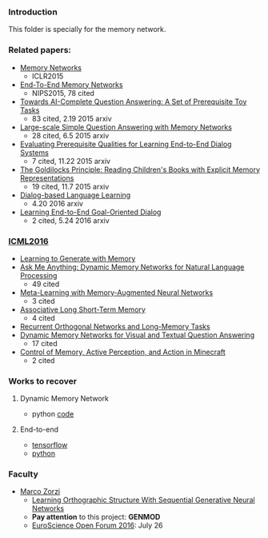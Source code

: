 ### Introduction
This folder is specially for the memory network. 

### Related papers:
- [Memory Networks][1]
	- ICLR2015
- [End-To-End Memory Networks][2]
	- NIPS2015, 78 cited
- [Towards AI-Complete Question Answering: A Set of Prerequisite Toy Tasks][3]
	- 83 cited, 2.19 2015 arxiv
- [Large-scale Simple Question Answering with Memory Networks][4] 
	- 28 cited, 6.5 2015 arxiv
- [Evaluating Prerequisite Qualities for Learning End-to-End Dialog Systems][5] 
	- 7 cited, 11.22 2015 arxiv
- [The Goldilocks Principle: Reading Children's Books with Explicit Memory Representations][6] 
	- 19 cited, 11.7 2015 arxiv
- [Dialog-based Language Learning][7] 
	- 4.20 2016 arxiv
- [Learning End-to-End Goal-Oriented Dialog][8]
	- 2 cited, 5.24 2016 arxiv

### [ICML2016][9]
- [Learning to Generate with Memory][10]
- [Ask Me Anything: Dynamic Memory Networks for Natural Language Processing][11]
	- 49 cited
- [Meta-Learning with Memory-Augmented Neural Networks][12]
	- 3 cited
- [Associative Long Short-Term Memory][13]
	- 4 cited
- [Recurrent Orthogonal Networks and Long-Memory Tasks][14]
- [Dynamic Memory Networks for Visual and Textual Question Answering][15]
	- 17 cited
- [Control of Memory, Active Perception, and Action in Minecraft][16]
	- 2 cited

### Works to recover
1. Dynamic Memory Network
	- python [code][17]

2. End-to-end
	- [tensorflow][18]
	- [python][19]
### Faculty
- [Marco Zorzi][20]
	- [Learning Orthographic Structure With Sequential Generative Neural Networks][21]
	- **Pay attention** to this project: **GENMOD**
	- [EuroScience Open Forum 2016][22]: July 26










[1]:	http://arxiv.org/abs/1410.3916
[2]:	http://papers.nips.cc/paper/5846-end-to-end-memory-networks
[3]:	http://arxiv.org/abs/1502.05698
[4]:	http://arxiv.org/abs/1506.02075
[5]:	http://arxiv.org/abs/1511.06931
[6]:	http://arxiv.org/abs/1511.02301
[7]:	http://arxiv.org/abs/1604.06045
[8]:	http://arxiv.org/abs/1605.07683
[9]:	http://jmlr.org/proceedings/papers/v48/
[10]:	http://arxiv.org/abs/1602.07416
[11]:	http://arxiv.org/abs/1506.07285
[12]:	http://jmlr.org/proceedings/papers/v48/santoro16.pdf
[13]:	http://arxiv.org/abs/1602.03032
[14]:	http://jmlr.org/proceedings/papers/v48/henaff16.pdf
[15]:	http://arxiv.org/abs/1603.01417
[16]:	http://arxiv.org/abs/1605.09128
[17]:	https://github.com/swstarlab/DynamicMemoryNetworks
[18]:	https://github.com/carpedm20/MemN2N-tensorflow
[19]:	https://github.com/vinhkhuc/MemN2N-babi-python
[20]:	https://scholar.google.com/citations?hl=zh-CN&user=MgF3uIMAAAAJ&view_op=list_works&sortby=pubdate
[21]:	http://s3.amazonaws.com/academia.edu.documents/42328867/Learning_Orthographic_Structure_With_Seq20160207-26129-1rlm2pc.pdf?AWSAccessKeyId=AKIAJ56TQJRTWSMTNPEA&Expires=1468932324&Signature=daiAMmhswxs4FH6URXaOBLqBR5g%3D&response-content-disposition=inline%3B%20filename%3DLearning_Orthographic_Structure_With_Seq.pdf
[22]:	http://www.esof.eu/
